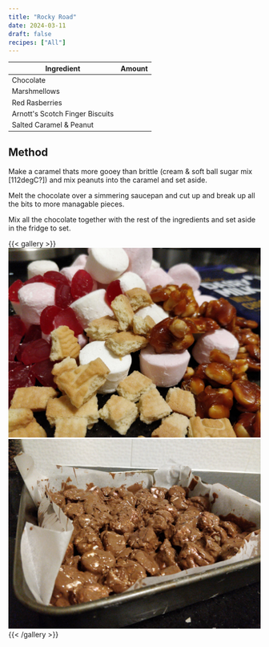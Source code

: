 ```yaml
---
title: "Rocky Road"
date: 2024-03-11
draft: false
recipes: ["All"]
---
```


| Ingredient  | Amount |
| ----- | ---- |
| Chocolate |  |
| Marshmellows |  |
| Red Rasberries |  |
| Arnott's Scotch Finger Biscuits |  |
| Salted Caramel & Peanut |  |

## Method

Make a caramel thats more gooey than brittle (cream & soft ball sugar mix [112degC?]) and mix peanuts into the caramel and set aside.

Melt the chocolate over a simmering saucepan and cut up and break up all the bits to more managable pieces.

Mix all the chocolate together with the rest of the ingredients and set aside in the fridge to set.

{{< gallery >}}
  <img src="gallery/1.jpg" class="grid-w33" />
  <img src="gallery/2.jpg" class="grid-w33" />
{{< /gallery >}}